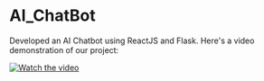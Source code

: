 # AI_ChatBot
Developed an AI Chatbot using ReactJS and Flask.
Here's a video demonstration of our project:

[![Watch the video](https://example.com/thumbnail.jpg)](https://drive.google.com/file/d/1xAR3q82C1a0LrHI2Vk0li-ReULnl4jVW/view?usp=sharing)
